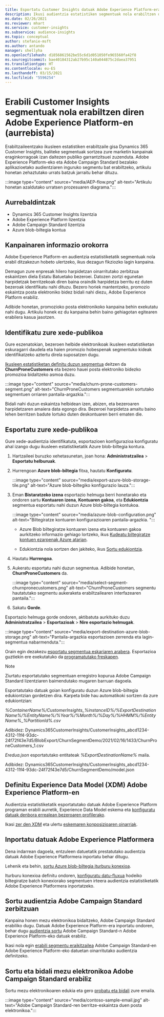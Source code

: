 ```yaml
---
title: Esportatu Customer Insights datuak Adobe Experience Platform-era
description: Ikusi audientzia estatistiken segmentuak nola erabiltzen diren Adobe Experience Platform-en.
ms.date: 02/26/2021
ms.reviewer: mhart
ms.service: customer-insights
ms.subservice: audience-insights
ms.topic: conceptual
author: stefanie-msft
ms.author: antando
manager: shellyha
ms.openlocfilehash: d1856861562be55c6d1d051050fe965560fa42f8
ms.sourcegitcommit: bae40184312ab27b95c140a044875c2daea37951
ms.translationtype: HT
ms.contentlocale: eu-ES
ms.lasthandoff: 03/15/2021
ms.locfileid: "5596254"
---
```

# <a name="use-customer-insights-segments-in-adobe-experience-platform-preview"></a>Erabili Customer Insights segmentuak nola erabiltzen diren Adobe Experience Platform-en (aurrebista)

Erabiltzaileentzako ikusleen estatistiken erabiltzaile gisa Dynamics 365 Customer Insights, baliteke segmentuak sortzea zure marketin kanpainak eraginkorragoak izan daitezen publiko garrantzitsuei zuzenduta. Adobe Experience Platform-eko eta Adobe Campaign Standard bezalako aplikazioetako audientziaren inguruko segmentu bat erabiltzeko, artikulu honetan zehaztutako urrats batzuk jarraitu behar dituzu.

:::image type="content" source="media/AEP-flow.png" alt-text="Artikulu honetan azaldutako urratsen prozesuaren diagrama.":::

## <a name="prerequisites"></a>Aurrebaldintzak

-   Dynamics 365 Customer Insights lizentzia
-   Adobe Experience Platform lizentzia
-   Adobe Campaign Standard lizentzia
-   Azure blob-biltegia kontua

## <a name="campaign-overview"></a>Kanpainaren informazio orokorra

Adobe Experience Platform-en audientzia estatistiketatik segmentuak nola erabil ditzakezun hobeto ulertzeko, ikus dezagun fikziozko lagin kanpaina.

Demagun zure enpresak hilero harpidetzan oinarritutako zerbitzua eskaintzen diela Estatu Batuetako bezeroei. Datozen zortzi egunetan harpidetzak berritzekoak diren baina oraindik harpidetza berritu ez duten bezeroak identifikatu nahi dituzu. Bezero horiek mantentzeko, promozio eskaintza posta elektroniko bidez bidali nahi diezu, Adobe Experience Platform erabiliz.

Adibide honetan, promozioko posta elektronikoko kanpaina behin exekutatu nahi dugu. Artikulu honek ez du kanpaina behin baino gehiagotan egitearen erabilera kasua jasotzen.

## <a name="identify-your-target-audience"></a>Identifikatu zure xede-publikoa

Gure eszenatokian, bezeroen helbide elektronikoak ikusleen estatistiketan eskuragarri daudela eta haien promozio hobespenak segmentuko kideak identifikatzeko aztertu direla suposatzen dugu.

[Ikusleen estatistiketan definitu duzun segmentua](segments.md) deitzen da **ChurnProneCustomers** eta bezero hauei posta elektroniko bidezko promozioa bidaltzeko asmoa duzu.

:::image type="content" source="media/churn-prone-customers-segment.png" alt-text="ChurnProneCustomers segmentuarekin sortutako segmentuen orriaren pantaila-argazkia.":::

Bidali nahi duzun eskaintza helbidean izen, abizen, eta bezeroaren harpidetzaren amaiera data egongo dira. Bezeroei harpidetza amaitu baino lehen berritzen badute lortuko duten deskontuaren berri ematen die.

## <a name="export-your-target-audience"></a>Esportatu zure xede-publikoa

Gure xede-audientzia identifikatuta, esportazioen konfigurazioa konfiguratu ahal izango dugu ikusleen estatistiketatik Azure blob-biltegia kontura.

1. Hartzaileei buruzko xehetasunetan, joan hona: **Administratzailea** > **Esportatu helburuak**.

1. Hurrengoan **Azure blob-biltegia** fitxa, hautatu **Konfiguratu**.

   :::image type="content" source="media/export-azure-blob-storage-tile.png" alt-text="Azure blob-biltegiko konfigurazio lauza.":::

1. Eman **Bistaratzeko izena** esportazio helmuga berri honetarako eta ondoren sartu **Kontuaren izena**, **Kontuaren gakoa**, eta **Edukiontzia** segmentua esportatu nahi duzun Azure blob-biltegia kontukoa.  
      
   :::image type="content" source="media/azure-blob-configuration.png" alt-text="Biltegiratze kontuaren konfigurazioaren pantaila-argazkia. "::: 

   - Azure Blob biltegiratze kontuaren izena eta kontuaren gakoa aurkitzeko informazio gehiago lortzeko, ikus [Kudeatu biltegiratze kontuen ezarpenak Azure atarian](/azure/storage/common/storage-account-manage).

   - Edukiontzia nola sortzen den jakiteko, ikus [Sortu edukiontzia](/azure/storage/blobs/storage-quickstart-blobs-portal#create-a-container).

1. Hautatu **Hurrengoa**.

1. Aukeratu esportatu nahi duzun segmentua. Adibide honetan, **ChurnProneCustomers** da.

   :::image type="content" source="media/select-segment-churnpronecustomers.png" alt-text="ChurnProneCustomers segmentu hautatutako segmentu aukeraketa erabiltzailearen interfazearen pantaila.":::

1. Sakatu **Gorde**.

Esportazio helmuga gorde ondoren, aktibatuta aurkituko duzu **Administratzailea** > **Esportazioak** > **Nire esportazio helmugak**.

:::image type="content" source="media/export-destination-azure-blob-storage.png" alt-text="Pantaila-argazkia esportazioen zerrenda eta lagin-segmentua nabarmenduta.":::

Orain egin dezakezu [esportatu segmentua eskariaren arabera](export-destinations.md#export-data-on-demand). Esportazioa guztiekin ere exekutatuko da [programatutako freskapen](system.md).

> [!NOTE]
> Ziurtatu esportatutako segmentuan erregistro kopurua Adobe Campaign Standard lizentziaren baimendutako mugaren barruan dagoela.

Esportatutako datuak goian konfiguratu duzun Azure blob-biltegia edukiontzian gordetzen dira. Karpeta bide hau automatikoki sortzen da zure edukiontzian:

*%ContainerName%/CustomerInsights_%instanceID%/%ExportDestinationName%/%EntityName%/%Year%/%Month%/%Day%/%HHMM%/%EntityName%_%PartitionId%.csv*

Adibidez: Dynamics365CustomerInsights/CustomerInsights_abcd1234-4312-11f4-93dc-24f72f43e7d5/BlobExport/ChurnSegmentDemo/2021/02/16/1433/ChurnProneCustomers_1.csv

*Eredua.json* esportatutako entitateak *%ExportDestinationName%* maila.

Adibidez: Dynamics365CustomerInsights/CustomerInsights_abcd1234-4312-11f4-93dc-24f72f43e7d5/ChurnSegmentDemo/model.json

## <a name="define-experience-data-model-xdm-in-adobe-experience-platform"></a>Definitu Experience Data Model (XDM) Adobe Experience Platform-en

Audientzia estatistiketatik esportatutako datuak Adobe Experience Platform programan erabili aurretik, Experience Data Model eskema eta [konfiguratu datuak denbora errealean bezeroaren profilerako](https://experienceleague.adobe.com/docs/experience-platform/profile/tutorials/dataset-configuration.html#tutorials).

Ikasi [zer den XDM](https://experienceleague.adobe.com/docs/experience-platform/xdm/home.html) eta ulertu [eskemaren konposizioaren oinarriak](https://experienceleague.adobe.com/docs/experience-platform/xdm/schema/composition.html#schema).

## <a name="import-data-into-adobe-experience-platform"></a>Inportatu datuak Adobe Experience Platformera

Dena indarrean dagoela, entzuleen datuetatik prestatutako audientzia datuak Adobe Experience Platformera inportatu behar ditugu.

Lehenik eta behin, [sortu Azure blob-biltegia iturburu konexioa](https://experienceleague.adobe.com/docs/experience-platform/sources/ui-tutorials/create/cloud-storage/blob.html#getting-started).    

Iturburu konexioa definitu ondoren, [konfiguratu datu-fluxua](https://experienceleague.adobe.com/docs/experience-platform/sources/ui-tutorials/dataflow/cloud-storage.html#ui-tutorials) hodeiko biltegiratze batch konexiorako segmentuen irteera audientzia estatistiketatik Adobe Experience Platformera inportatzeko.

## <a name="create-an-audience-in-adobe-campaign-standard"></a>Sortu audientzia Adobe Campaign Standard zerbitzuan

Kanpaina honen mezu elektronikoa bidaltzeko, Adobe Campaign Standard erabiliko dugu. Datuak Adobe Experience Platform-era inportatu ondoren, behar dugu [audientzia sortu](https://experienceleague.adobe.com/docs/campaign-standard/using/profiles-and-audiences/get-started-profiles-and-audiences.html#permission) Adobe Campaign Standard-n Adobe Experience Platform-eko datuak erabiliz.

Ikasi nola egin [erabili segmentu eraikitzailea](https://experienceleague.adobe.com/docs/campaign-standard/using/profiles-and-audiences/working-with-adobe-experience-platform/aep-using-segment-builder.html#building-a-segment) Adobe Campaign Standard-en Adobe Experience Platform-eko datuetan oinarritutako audientzia definitzeko.

## <a name="create-and-send-the-email-using-adobe-campaign-standard"></a>Sortu eta bidali mezu elektronikoa Adobe Campaign Standard erabiliz

Sortu mezu elektronikoaren edukia eta gero [probatu eta bidali](https://experienceleague.adobe.com/docs/campaign-standard/using/testing-and-sending/get-started-sending-messages.html#preparing-and-testing-messages) zure emaila.

:::image type="content" source="media/contoso-sample-email.jpg" alt-text="Adobe Campaign Standard-ren berritze-eskaintza duen posta elektronikoa.":::